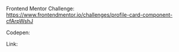 Frontend Mentor Challenge: https://www.frontendmentor.io/challenges/profile-card-component-cfArpWshJ

Codepen: 

Link: 
